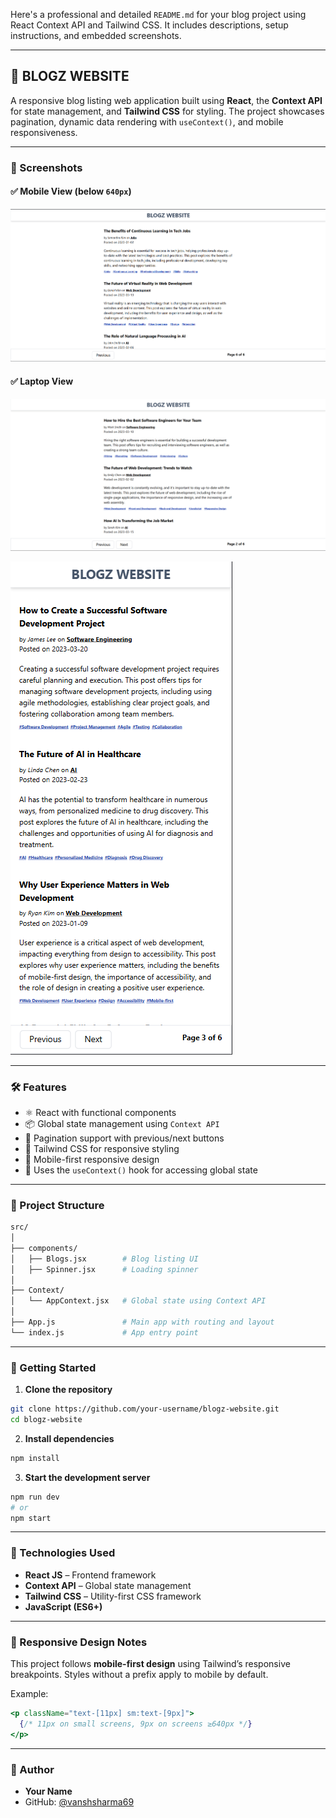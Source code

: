 Here's a professional and detailed `README.md` for your blog project using React Context API and Tailwind CSS. It includes descriptions, setup instructions, and embedded screenshots.

---

## 📝 BLOGZ WEBSITE

A responsive blog listing web application built using **React**, the **Context API** for state management, and **Tailwind CSS** for styling. The project showcases pagination, dynamic data rendering with `useContext()`, and mobile responsiveness.

---

### 📸 Screenshots

#### ✅ Mobile View (below `640px`)

![Mobile Screenshot](/Screenshot%202025-05-12%20104305.png)

#### ✅ Laptop View

![Tablet Screenshot](/Screenshot%202025-05-12%20104339.png)

![Desktop Screenshot](/Screenshot%202025-05-12%20104402.png)

---

### 🛠️ Features

* ⚛️ React with functional components
* 📦 Global state management using `Context API`
* 🔄 Pagination support with previous/next buttons
* 🎨 Tailwind CSS for responsive styling
* 📱 Mobile-first responsive design
* 🧠 Uses the `useContext()` hook for accessing global state

---

### 📁 Project Structure

```bash
src/
│
├── components/
│   ├── Blogs.jsx        # Blog listing UI
│   ├── Spinner.jsx      # Loading spinner
│
├── Context/
│   └── AppContext.jsx   # Global state using Context API
│
├── App.js               # Main app with routing and layout
└── index.js             # App entry point
```

---

### 🚀 Getting Started

1. **Clone the repository**

```bash
git clone https://github.com/your-username/blogz-website.git
cd blogz-website
```

2. **Install dependencies**

```bash
npm install
```

3. **Start the development server**

```bash
npm run dev
# or
npm start
```

---

### 🧩 Technologies Used

* **React JS** – Frontend framework
* **Context API** – Global state management
* **Tailwind CSS** – Utility-first CSS framework
* **JavaScript (ES6+)**

---

### 📱 Responsive Design Notes

This project follows **mobile-first design** using Tailwind’s responsive breakpoints. Styles without a prefix apply to mobile by default.

Example:

```jsx
<p className="text-[11px] sm:text-[9px]">
  {/* 11px on small screens, 9px on screens ≥640px */}
</p>
```

---

### 🙌 Author

* **Your Name**
* GitHub: [@vanshsharma69](https://github.com/vanshsharma69)